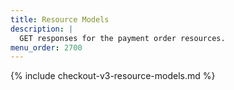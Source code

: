 ```yaml
---
title: Resource Models
description: |
  GET responses for the payment order resources.
menu_order: 2700
---
```


{% include checkout-v3-resource-models.md %}
